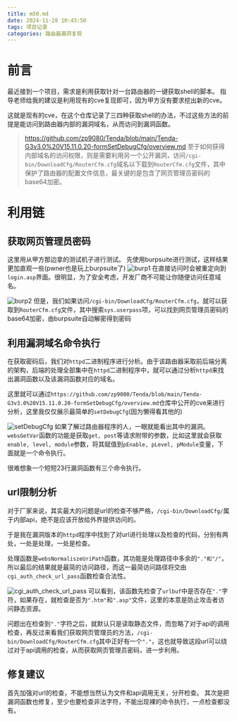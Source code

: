 ```yaml
---
title: m50.md
date: 2024-11-28 10:43:50
tags: 项目记录
categories: 路由器漏洞复现
---
```


# 前言
最近接到一个项目，需求是利用获取针对一台路由器的一键获取shell的脚本。
指导老师给我的建议是利用现有的cve复现即可，因为甲方没有要求挖出新的cve。

这就是现有的cve，在这个仓库记录了三四种获取shell的办法，不过这些方法的前提是能访问到路由器内部的漏洞域名，从而访问到漏洞函数。
> https://github.com/zp9080/Tenda/blob/main/Tenda-G3v3.0%20V15.11.0.20-formSetDebugCfg/overview.md
至于如何获得内部域名的访问权限，则是需要利用另一个公开漏洞，访问`/cgi-bin/DownloadCfg/RouterCfm.cfg`域名以下载到`RouterCfm.cfg`文件，其中保护了路由器的配置文件信息，最关键的是包含了网页管理员密码的base64加密。

# 利用链
## 获取网页管理员密码
这里用从甲方那边拿的测试机子进行测试。
先使用burpsuite进行测试，这样结果更加直观一些(pwner也是玩上burpsuite了)
![burp1](burp1.png)
在直接访问时会被重定向到`login.asp`界面。很明显，为了安全考虑，开发厂商不可能让你随便访问任意域名。

![burp2](burp2.png)
但是，我们如果访问`/cgi-bin/DownloadCfg/RouterCfm.cfg`，就可以获取到`RouterCfm.cfg`文件，其中搜索`sys.userpass`项，可以找到网页管理员密码的base64加密，由burpsuite自动解密得到密码

## 利用漏洞域名命令执行
在获取密码后，我们对`httpd`二进制程序进行分析。由于该路由器采取前后端分离的架构，后端的处理全部集中在`httpd`二进制程序中，就可以通过分析`httpd`来找出漏洞函数以及该漏洞函数对应的域名。

这里就可以通过`https://github.com/zp9080/Tenda/blob/main/Tenda-G3v3.0%20V15.11.0.20-formSetDebugCfg/overview.md`仓库中公开的cve来进行分析，这里我仅仅展示最简单的`setDebugCfg`(因为懒得看其他的)

![setDebugCfg](setDebugCfg.png)
如果了解过路由器程序的人，一眼就能看出其中的漏洞。
`websGetVar`函数的功能是获取`get, post`等请求附带的参数，比如这里就会获取`enable, level, module`参数，将其赋值到`pEnable, pLevel, pModule`变量，下面就是一个命令执行。

很难想象一个短短23行漏洞函数有三个命令执行。

## url限制分析
对于厂家来说，其实最大的问题是url的检查不够严格，`/cgi-bin/DownloadCfg/`属于内部api，绝不是应该开放给外界提供访问的。

于是我在漏洞版本的`httpd`程序中找到了对url进行处理以及检查的代码，分别有两处，一处是处理，一处是检查。

处理函数是`websNormaliszeUriPath`函数，其功能是处理路径中多余的`"."和"/"`，所以最后的结果就是最简的访问路径，而这一最简访问路径将交由`cgi_auth_check_url_pass`函数检查合法性。

![cgi_auth_check_url_pass](cgi_auth_check_url_pass.png)
可以看到，该函数先检查了`urlbuf`中是否存在`"."`字符，如果存在，就检查是否为`".htm"`和`".asp"`文件，这里的本意是防止攻击者访问静态资源。

问题出在检查到`"."`字符之后，就默认只是读取静态文件，而忽略了对于api的调用检查，再反过来看我们获取网页管理员的方法，`/cgi-bin/DownloadCfg/RouterCfm.cfg`其中正好有一个`"."`，这也就导致这段url可以绕过对于api调用的检查，从而获取网页管理员密码，进一步利用。

## 修复建议
首先加强对url的检查，不能想当然认为文件和api调用无关，分开检查。
其次是把漏洞函数也修复，至少也要检查非法字符，不能出现裸的命令执行，一点检查都没有。






